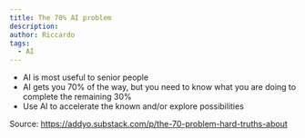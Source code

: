```yaml
---
title: The 70% AI problem
description:
author: Riccardo
tags:
  - AI
---
```


- AI is most useful to senior people
- AI gets you 70% of the way, but you need to know what you are doing to complete the remaining 30%
- Use AI to accelerate the known and/or explore possibilities

Source: https://addyo.substack.com/p/the-70-problem-hard-truths-about
